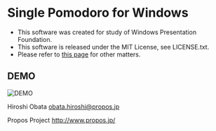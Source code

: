 Single Pomodoro for Windows
====================

- This software was created for study of Windows Presentation Foundation.
- This software is released under the MIT License, see LICENSE.txt.
- Please refer to [this page](http://note.propos.jp/product/single-pomodoro-for-win) for other matters.


## DEMO

 ![DEMO](https://raw.github.com/wiki/propos-jp/singlepomodoroforwin/images/pomodoro-demo.gif)


Hiroshi Obata <obata.hiroshi@propos.jp>

Propos Project <http://www.propos.jp/>
